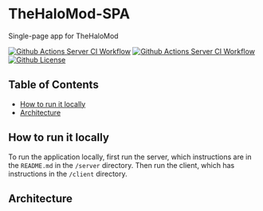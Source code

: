 # TheHaloMod-SPA
Single-page app for TheHaloMod

[![Github Actions Server CI Workflow](https://img.shields.io/github/workflow/status/halomod/TheHaloMod-SPA/Client%20CI?label=Client%20CI)](https://github.com/halomod/TheHaloMod-SPA/actions/workflows/client.yaml)
[![Github Actions Server CI Workflow](https://img.shields.io/github/workflow/status/halomod/TheHaloMod-SPA/Server%20CI?label=Server%20CI)](https://github.com/halomod/TheHaloMod-SPA/actions/workflows/server.yaml)
[![Github License](https://img.shields.io/github/license/halomod/TheHaloMod-SPA)]()

## Table of Contents

- [How to run it locally](#how-to-run-it-locally)
- [Architecture](#architecture)

## How to run it locally

To run the application locally, first run the server, which instructions are in the `README.md` in the `/server` directory. Then run the client, which has instructions in the `/client` directory.

## Architecture